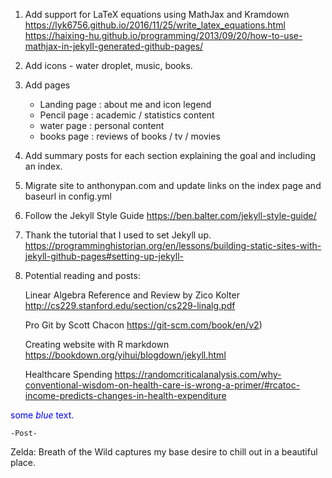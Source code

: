 1. Add support for LaTeX equations using MathJax and Kramdown
	https://lyk6756.github.io/2016/11/25/write_latex_equations.html
	https://haixing-hu.github.io/programming/2013/09/20/how-to-use-mathjax-in-jekyll-generated-github-pages/

2. Add icons - water droplet, music, books.

3. Add pages
	- Landing page : about me and icon legend
	- Pencil page  : academic / statistics content
	- water  page  : personal content
	- books page   : reviews of books / tv / movies

4. Add summary posts for each section explaining the goal and including an index.

5. Migrate site to anthonypan.com and update links on the index page and baseurl in config.yml

6. Follow the Jekyll Style Guide
	https://ben.balter.com/jekyll-style-guide/

7. Thank the tutorial that I used to set Jekyll up.
	https://programminghistorian.org/en/lessons/building-static-sites-with-jekyll-github-pages#setting-up-jekyll-

8. Potential reading and posts:

	Linear Algebra Reference and Review by Zico Kolter
	http://cs229.stanford.edu/section/cs229-linalg.pdf

	Pro Git by Scott Chacon
	https://git-scm.com/book/en/v2) 

	Creating website with R markdown
	https://bookdown.org/yihui/blogdown/jekyll.html


	Healthcare Spending
	https://randomcriticalanalysis.com/why-conventional-wisdom-on-health-care-is-wrong-a-primer/#rcatoc-income-predicts-changes-in-health-expenditure


<span style="color:blue">some *blue* text</span>.


	-Post-

Zelda: Breath of the Wild captures my base desire to chill out in a beautiful place. 